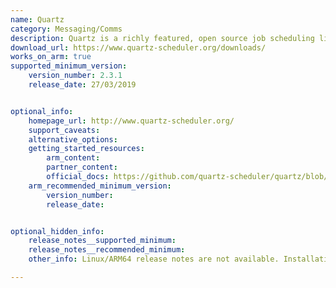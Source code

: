 ```yaml
---
name: Quartz
category: Messaging/Comms
description: Quartz is a richly featured, open source job scheduling library that can be integrated within virtually any Java application.
download_url: https://www.quartz-scheduler.org/downloads/
works_on_arm: true
supported_minimum_version:
    version_number: 2.3.1
    release_date: 27/03/2019


optional_info:
    homepage_url: http://www.quartz-scheduler.org/
    support_caveats:
    alternative_options:
    getting_started_resources:
        arm_content:
        partner_content:
        official_docs: https://github.com/quartz-scheduler/quartz/blob/main/docs/quick-start-guide.adoc
    arm_recommended_minimum_version:
        version_number:
        release_date:


optional_hidden_info:
    release_notes__supported_minimum:
    release_notes__recommended_minimum:
    other_info: Linux/ARM64 release notes are not available. Installation and testing are done using released source code tar.

---
```

